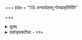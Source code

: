 +++
title = "115 अन्यापोहस्तु गोत्वप्रभृतिरिति"

+++
<details><summary>मूलम्</summary>

अन्यापोहस्तु गोत्वप्रभृतिरिति तु नेदंतया तत्प्रतीतेरन्योन्यापोहबुद्ध्या नियतिरिति मिथस्संश्रयस्तत्प्रतीतौ ।  
विध्याक्षेपक्षमत्वाद्विषमसमतया बुद्धिनैयत्यसिद्धेश्शब्दार्थत्वादपोहो विमतिपदमिति व्याप्तिभङ्गादिदुःस्थम् ॥ ११५ ॥
</details>

<details><summary>सर्वाङ्कषटीका - ११५</summary>

जातिवादं निरस्य, तत्स्थाने अपोहमभिषिक्तवतां सौगतानां मतं दूषयति – अन्यापोह इति । गोत्व- **प्रभृतिस्तु** = गोत्वाश्वत्वादयस्तु **अन्यापोहः** = तदितराभाव एव, न त्वतिरिक्तः इति तु न युक्तम् । कुतः ? **इदंतया** =भावरूपतया **तत्प्रतीतेः** = गोत्वाश्वत्वादीनामनुभवात् । अभावरूपत्वे तु ननुल्लेखः स्यात् । गोत्वम्, अश्वत्वम् इत्यादि खलु न संबन्धमन्तरैव व्यवह्रियते । अतस्तानि नाभावरूपाणि । ननु तमः प्रतीति- वत्स्यादिति चेत्, दूषणान्तरमाह - अन्योन्येति । **अन्योन्यापोहबुद्ध्या** = गोत्वमश्वत्वाभावरूपम्, अश्वत्वं च गोत्वाभावरूपं वक्तव्यम् इति परस्पराभावरूपतया **नियतिः** = व्यवस्था वक्तव्या इति **तत्प्रतीतौ** = गोत्वप्रतीतौ, अश्वत्वप्रतीतौ च **मिथस्संश्रयः** = अन्योन्याश्रयः अनिवार्यः । गोत्वमश्वत्वाद्यभावरूपं चेत्, प्रथममश्वत्वादिज्ञानं किलावश्यकम् । अश्वत्वं च गोत्वाद्यभावरूपम् । ततश्चाश्वत्वे ज्ञाते, गोत्वं ज्ञातं भवेत्, गोत्वे ज्ञाते अश्वत्वं ज्ञातं भवेदित्यन्योन्याश्रयः स्पष्टः । ननु ज्ञानं नाम ज्ञेयपरिच्छेदः । परिच्छेदो नाम विषयस्य निष्कृष्य प्रदर्शनमेव । निष्कर्षश्च इतरव्यावृत्तिमन्तरा न सिद्ध्येदेव । अत इतरव्यावर्तनमेव ज्ञानकृत्यम् । अत एव 'गौरेव गौः' इति निष्कृष्य व्यवहारोऽपि दृश्यते । अतो व्यावृत्तिरेव पदार्थस्वरूपम्, नान्यत्स्वरूपमिति चेत्तत्राह - विधीत्यादि । **विध्याक्षेपक्षमत्वात्** = व्यावृत्तेः प्रतियोगितया विधिरूपं वस्तु आवश्यकम् । ‘गौः’ इत्युक्ते गोः इतरस्य प्रतीत्यनन्तरमेव, तद्व्यावृत्तिर्गवि सिद्ध्येत् । अतः अनुयोगितया विधिरूपं वस्तु 

476. 

793 

[ संस्थानातिरिक्तजातिनिरासः ] 

युज्येतोपाधितश्चेदनुगतधिषणा तत्र, नेष्टाऽन्यक्लृप्तिः 

तस्मात् संघातवर्गेष्ववयवरचनाभेदतोऽन्यन्न सिध्येत् । सौसादृश्यात्तु जातिव्यवहृतिनियमः ; तेन नातिप्रसक्तिः 

नो चेन्मूर्तत्वमुख्यैस्त्वदभिमतिनयात् व्यज्यतां जातिरन्या ॥116॥ 



इतरव्यावृत्त्या स्वतो लभ्येतैव । गोभिन्नाश्वादिव्यावृत्तौ च अश्वात् सर्वांशव्यावृत्तिः न भवेत्, अश्वगतप्राणित्वव्यावृत्तेरसंभवात् । एवं विषमसमतया अपोहस्यापि **विध्याक्षेपक्षमत्वात्** = विधिरूपस्याप्याक्षेपादेव लाभात् **बुद्धिनैयत्यसिद्धेः** = ज्ञानेन परिच्छेदस्य सिद्धेः अपोहमात्रं न वस्तुस्वरूपम्, किन्तु भावरूपमपि । ननु 'विमतम् अपोहः, शब्दार्थत्वात्, अघटशब्दवत्' इत्यनुमानेन शब्दवाच्यं सर्वम् अपोहरूपम् । अघटपदं हि व्यावृत्तिमुखेनैव वस्तु बोधयति, तद्वदिति चेत्, तत्राह - **विमतिपदम्** = 'विमतम् अपोहः, शब्दार्थत्वात्' इत्यनुमानं च व्याप्तिभङ्गादिदुः **स्थम्** = प्रमेयस्वलक्षणादिपदं हि नापोहपरम्, प्रमेयव्यतिरिक्तस्यैवाभावात् । स्वलक्षणपदमपि तन्मात्रपरम् । अपोहस्तु विकल्पस्यैव विषयः, न तु स्वलक्षणनिर्विकल्पस्येत्यङ्गीकारात् मतद्वयेऽपि व्याप्तिभङ्गः । किञ्च अघटपदमपि समस्तपदमेव, न त्वखण्डं पदम् । अतो विधिबुद्धिमन्तरा निषेधबुद्धेरेवासंभवात् अपोहो न शब्दार्थः । वस्तुतस्त्वपोहः एकस्मिन् पदार्थे अर्धभाग इत्येव तत्त्वम्, सर्वस्यापि वस्तुनो भावाभावरूपत्वादिति न्यायवार्तिक श्लोकवार्तिकादावस्य विस्तरो द्रष्टव्यः ॥ ११५ ॥
</details>
